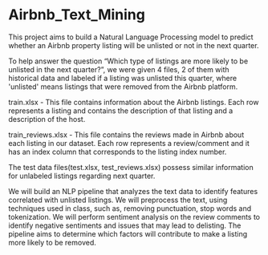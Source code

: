 # Airbnb_Text_Mining


This project aims to build a Natural Language Processing model to predict whether an Airbnb
property listing will be unlisted or not in the next quarter.  
  
To help answer the question “Which type of listings are more likely to be unlisted in the next
quarter?”, we were given 4 files, 2 of them with historical data and labeled if a listing was
unlisted this quarter, where 'unlisted' means listings that were removed from the Airbnb
platform.  
  
train.xlsx - This file contains information about the Airbnb listings. Each row represents a
listing and contains the description of that listing and a description of the host.  
  
train_reviews.xlsx - This file contains the reviews made in Airbnb about each listing in our
dataset. Each row represents a review/comment and it has an index column that
corresponds to the listing index number.  
  
The test data files(test.xlsx, test_reviews.xlsx) possess similar information for unlabeled
listings regarding next quarter.    

We will build an NLP pipeline that analyzes the text data to identify features correlated with
unlisted listings. We will preprocess the text, using techniques used in class, such as,
removing punctuation, stop words and tokenization. We will perform sentiment analysis on
the review comments to identify negative sentiments and issues that may lead to delisting.
The pipeline aims to determine which factors will contribute to make a listing more likely to
be removed.
